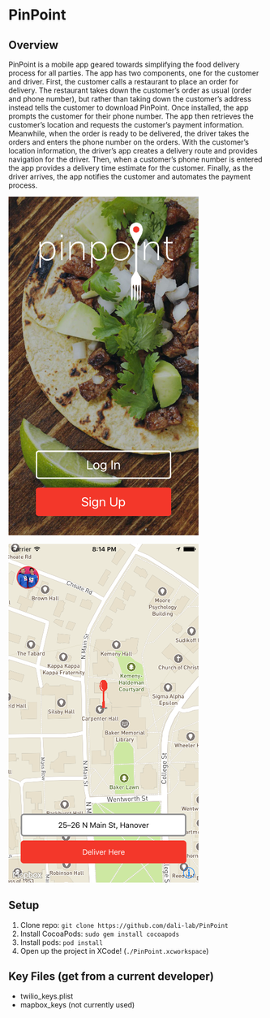 # PinPoint

## Overview
PinPoint is a mobile app geared towards simplifying the food delivery process for all parties. The app has two components, one for the customer and driver. First, the customer calls a restaurant to place an order for delivery. The restaurant takes down the customer’s order as usual (order and phone number), but rather than taking down the customer’s address instead tells the customer to download PinPoint. Once installed, the app prompts the customer for their phone number. The app then retrieves the customer’s location and requests the customer’s payment information. Meanwhile, when the order is ready to be delivered, the driver takes the orders and enters the phone number on the orders. With the customer’s location information, the driver’s app creates a delivery route and provides navigation for the driver. Then, when a customer’s phone number is entered the app provides a delivery time estimate for the customer. Finally, as the driver arrives, the app notifies the customer and automates the payment process. 

![home](screenshots/home.png)

![home](screenshots/map.png)

## Setup
1. Clone repo: `git clone https://github.com/dali-lab/PinPoint`
1. Install CocoaPods: `sudo gem install cocoapods`
1. Install pods: `pod install`
1. Open up the project in XCode! (`./PinPoint.xcworkspace`)

## Key Files (get from a current developer)
  - twilio_keys.plist
  - mapbox_keys (not currently used)
